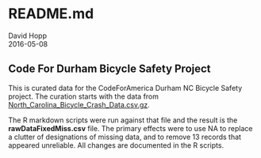 # README.md  
David Hopp  
2016-05-08
## Code For Durham Bicycle Safety Project  

This is curated data for the CodeForAmerica Durham NC Bicycle Safety project. The curation starts with the data from [North_Carolina_Bicycle_Crash_Data.csv.gz](https://github.com/BikeSafety/BikeSafety/blob/master/data/North_Carolina_Bicycle_Crash_Data.csv.gz).

The R markdown scripts were run against that file and the result is the **rawDataFixedMiss.csv** file. The primary effects were to use NA to replace a clutter of designations of missing data, and to remove 13 records that appeared unreliable. All changes are documented in the R scripts.